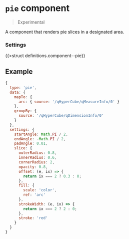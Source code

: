 # `pie` component

> Experimental

A component that renders pie slices in a designated area.

### Settings

{{>struct definitions.component--pie}}

## Example

```js
{
  type: 'pie',
  data: {
    mapTo: {
      arc: { source: '/qHyperCube/qMeasureInfo/0' }
    },
    groupBy: {
      source: '/qHyperCube/qDimensionInfo/0'
    }
  },
  settings: {
    startAngle: Math.PI / 2,
    endAngle: -Math.PI / 2,
    padAngle: 0.01,
    slice: {
      outerRadius: 0.8,
      innerRadius: 0.6,
      cornerRadius: 2,
      opacity: 0.8,
      offset: (e, ix) => {
        return ix === 2 ? 0.3 : 0;
      },
      fill: {
        scale: 'color',
        ref: 'arc'
      },
      strokeWidth: (e, ix) => {
        return ix === 2 ? 2 : 0;
      },
      stroke: 'red'
    }
  }
}
```
